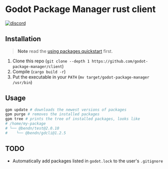 # Godot Package Manager rust client

[![discord](https://img.shields.io/discord/853476898071117865?label=chat&logo=discord&style=for-the-badge&logoColor=white)](https://discord.gg/6mcdWWBkrr "Chat on Discord")

## Installation

> **Note** read the [using packages quickstart](https://github.com/godot-package-manager#using-packages-quickstart) first.

1. Clone this repo (`git clone --depth 1 https://github.com/godot-package-manager/client`)
2. Compile (`cargo build -r`)
3. Put the executable in your `PATH` (`mv target/godot-package-manager /usr/bin`)

## Usage

```bash
gpm update # downloads the newest versions of packages
gpm purge # removes the installed packages
gpm tree # prints the tree of installed packages, looks like
# /home/my-package
# └── @bendn/test@2.0.10
#    └── @bendn/gdcli@1.2.5
```

## TODO

- Automatically add packages listed in `godot.lock` to the user's `.gitignore`
